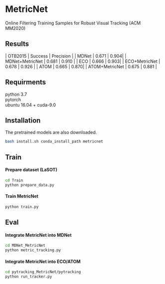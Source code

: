 # MetricNet
Online Filtering Training Samples for Robust Visual Tracking (ACM MM2020)

## Results
| OTB2015 | Success | Precision |
| MDNet           | 0.671 | 0.904|
| MDNet+MetricNet | 0.681 | 0.910 |
| ECO           | 0.666 | 0.903|
| ECO+MetricNet | 0.678 | 0.926 |
| ATOM           | 0.665 | 0.870|
| ATOM+MetricNet | 0.675 | 0.881 |

## Requirments 
python 3.7  
pytorch  
ubuntu 16.04 + cuda-9.0  

## Installation
The pretrained models are also downloaded.
```bash
bash install.sh conda_install_path metricnet
```  



## Train
#### Prepare dataset (LaSOT)
```bash
cd Train
python prepare_data.py
```  
#### Train MetricNet
```bash
python train.py
```  
## Eval
#### Integrate MetricNet into MDNet
```bash
cd MDNet_MetricNet
python metric_tracking.py
```  
#### Integrate MetricNet into ECO/ATOM
```bash
cd pytracking_MetricNet/pytracking
python run_tracker.py
```  

